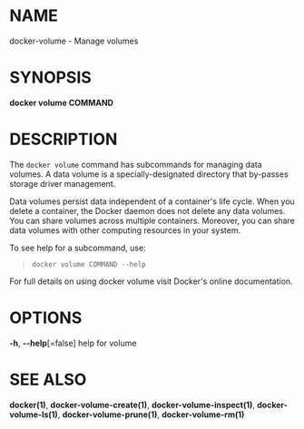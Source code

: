 # NAME

docker-volume - Manage volumes

# SYNOPSIS

**docker volume COMMAND**

# DESCRIPTION

The `docker volume` command has subcommands for managing data volumes. A data volume is a specially-designated directory that by-passes storage driver management.

Data volumes persist data independent of a container's life cycle. When you delete a container, the Docker daemon does not delete any data volumes. You can share volumes across multiple containers. Moreover, you can share data volumes with other computing resources in your system.

To see help for a subcommand, use:

>     docker volume COMMAND --help

For full details on using docker volume visit Docker's online documentation.

# OPTIONS

**-h**, **--help**\[=false\] help for volume

# SEE ALSO

**docker(1)**, **docker-volume-create(1)**, **docker-volume-inspect(1)**, **docker-volume-ls(1)**, **docker-volume-prune(1)**, **docker-volume-rm(1)**
